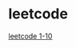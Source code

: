 # leetcode
[leetcode 1-10](https://github.com/shaoyezuizuishuai/leetcode/blob/master/leetcode1-10.txt)
